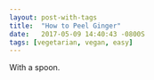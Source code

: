 ```yaml
---
layout: post-with-tags
title:  "How to Peel Ginger"
date:   2017-05-09 14:40:43 -0800S
tags: [vegetarian, vegan, easy]
---
```


With a spoon. 
